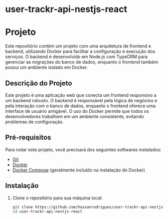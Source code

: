 # user-trackr-api-nestjs-react
# Projeto

Este repositório contém um projeto com uma arquitetura de frontend e backend, utilizando Docker para facilitar a configuração e execução dos serviços. O backend é desenvolvido em Node.js com TypeORM para gerenciar as migrações do banco de dados, enquanto o frontend também possui um ambiente isolado em Docker.

## Descrição do Projeto

Este projeto é uma aplicação web que conecta um frontend responsivo a um backend robusto. O backend é responsável pela lógica de negócios e pela interação com o banco de dados, enquanto o frontend oferece uma interface de usuário amigável. O uso do Docker permite que todos os desenvolvedores trabalhem em um ambiente consistente, evitando problemas de configuração.

## Pré-requisitos

Para rodar este projeto, você precisará dos seguintes softwares instalados:

- [Git](https://git-scm.com/downloads)
- [Docker](https://docs.docker.com/get-docker/)
- [Docker Compose](https://docs.docker.com/compose/install/) (geralmente incluído na instalação do Docker)

## Instalação

1. Clone o repositório para sua máquina local:

   ```bash
   git clone https://github.com/hassanrodrigues/user-trackr-api-nestjs-react.git
   cd user-trackr-api-nestjs-react